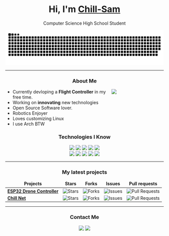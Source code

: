 <h1 align="center">Hi, I'm <a  href="https://chill-sam.github.io/">Chill-Sam</a></h1>
<p align="center">Computer Science High School Student</p>

<img src="static/grid-snake.svg" alt="snake">

<hr>

<h3 align="center">About Me</h3>

<img align="right" width="33%" src="https://github-readme-stats.vercel.app/api/top-langs/?username=Chill-Sam&langs_count=6&theme=dracula&layout=compact&border_color=44475A&bg_color=00000000&">

<ul>
	<li>Currently devloping a <b>Flight Controller</b> in my free time.</li>
	<li>Working on <b>innovating</b> new technologies</li>
	<li>Open Source Software lover.</li>
	<li>Robotics Enjoyer</li>
	<li>Loves customizing Linux</li>
	<li>I use Arch BTW</li>
</ul>

<h3 align="center">Technologies I Know</h3>

<div align="center" width="70%">
	<img src="https://img.shields.io/badge/neovim-%23.svg?&style=for-the-badge&logo=neovim&logoColor=F8F8F2&color=BD93F9">
	<img src="https://img.shields.io/badge/git-%23.svg?&style=for-the-badge&logo=git&logoColor=F8F8F2&color=BD93F9">
	<img src="https://img.shields.io/badge/linux-%23.svg?&style=for-the-badge&logo=linux&logoColor=F8F8F2&color=BD93F9">
	<img src="https://img.shields.io/badge/javascript-%23.svg?&style=for-the-badge&logo=javascript&logoColor=F8F8F2&color=BD93F9">
	<img src="https://img.shields.io/badge/c++-%23.svg?&style=for-the-badge&logo=cplusplus&logoColor=F8F8F2&color=BD93F9">
</div>

<div align="center" width="70%">
	<img src="https://img.shields.io/badge/c-%23.svg?&style=for-the-badge&logo=c&logoColor=F8F8F2&color=44475A">
	<img src="https://img.shields.io/badge/rust-%23.svg?&style=for-the-badge&logo=rust&logoColor=F8F8F2&color=44475A">
	<img src="https://img.shields.io/badge/python-%23.svg?&style=for-the-badge&logo=python&logoColor=F8F8F2&color=44475A">
	<img src="https://img.shields.io/badge/html-%23.svg?&style=for-the-badge&logo=html5&logoColor=F8F8F2&color=44475A">
	<img src="https://img.shields.io/badge/css-%23.svg?&style=for-the-badge&logo=css&logoColor=F8F8F2&color=44475A">
</div>


<hr>

<h3 align="center">My latest projects</h3>

<div align="center">
	<table>
		<thead align="center">
			<tr border: none;>
			<td><b>Projects</b></td>
			<td><b>Stars</b></td>
			<td><b>Forks</b></td>
			<td><b>Issues</b></td>
			<td><b>Pull requests</b></td>
			</tr>
		</thead>
		<tbody>
			<tr>
			<td><a href="https://github.com/Chill-Sam/ESP32DroneController"><b>ESP32 Drone Controller</b></a></td>
			<td><img alt="Stars" src="https://img.shields.io/github/stars/Chill-Sam/ESP32DroneController?style=for-the-badge&labelColor=44475A&color=BD93F9"/></td>
			<td><img alt="Forks" src="https://img.shields.io/github/forks/Chill-Sam/ESP32DroneController?style=for-the-badge&labelColor=44475A&color=BD93F9"/></td>
			<td><img alt="Issues" src="https://img.shields.io/github/issues/Chill-Sam/ESP32DroneController?style=for-the-badge&labelColor=44475A&color=BD93F9"/></td>
			<td><img alt="Pull Requests" src="https://img.shields.io/github/issues-pr/Chill-Sam/ESP32DroneController?style=for-the-badge&labelColor=44475A&color=BD93F9"/></td>
			</tr>
			<tr>
			<td><a href="https://github.com/Chill-Sam/ChillNet"><b>Chill Net</b></a></td>
			<td><img alt="Stars" src="https://img.shields.io/github/stars/Chill-Sam/ChillNet?style=for-the-badge&labelColor=44475A&color=BD93F9"/></td>
			<td><img alt="Forks" src="https://img.shields.io/github/forks/Chill-Sam/ChillNet?style=for-the-badge&labelColor=44475A&color=BD93F9"/></td>
			<td><img alt="Issues" src="https://img.shields.io/github/issues/Chill-Sam/ChillNet?style=for-the-badge&labelColor=44475A&color=BD93F9"/></td>
			<td><img alt="Pull Requests" src="https://img.shields.io/github/issues-pr/Chill-Sam/ChillNet?style=for-the-badge&labelColor=44475A&color=BD93F9"/></td>
		</tbody>
	</table>
</div>

<hr>

<h3 align="center">Contact Me</h3>

<div align="center">
	<a href="https://chill-sam.github.io/"><img src ="https://img.shields.io/badge/website-%23.svg?&style=for-the-badge&logo=googleearth&logoColor=F8F8F2&color=44475A"></a>
	<a href="https://github.com/Chill-Sam/config"><img src ="https://img.shields.io/badge/dotfiles-%23.svg?&style=for-the-badge&logo=archlinux&logoColor=F8F8F2&color=44475A"></a>
</div>
